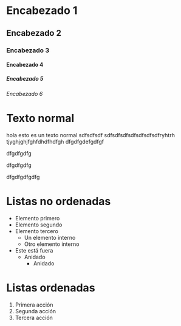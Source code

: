 # Encabezado 1
## Encabezado 2
### Encabezado 3
#### Encabezado 4
##### Encabezado 5
###### Encabezado 6


# Texto normal

hola esto es un texto normal 
sdfsdfsdf
sdfsdfsdfsdfsdfsdfsdfryhtrh
tjyghjghjfghfdhdfhdfgh
dfgdfgdefgdfgf

dfgdfgdfg

dfgdfgdfg





dfgdfgdfgdfg

# Listas no ordenadas

* Elemento primero
* Elemento segundo
* Elemento tercero
    * Un elemento interno
    * Otro elemento interno
* Este está fuera
    * Anidado 
        * Anidado

# Listas ordenadas

1. Primera acción
2. Segunda acción
3. Tercera acción
